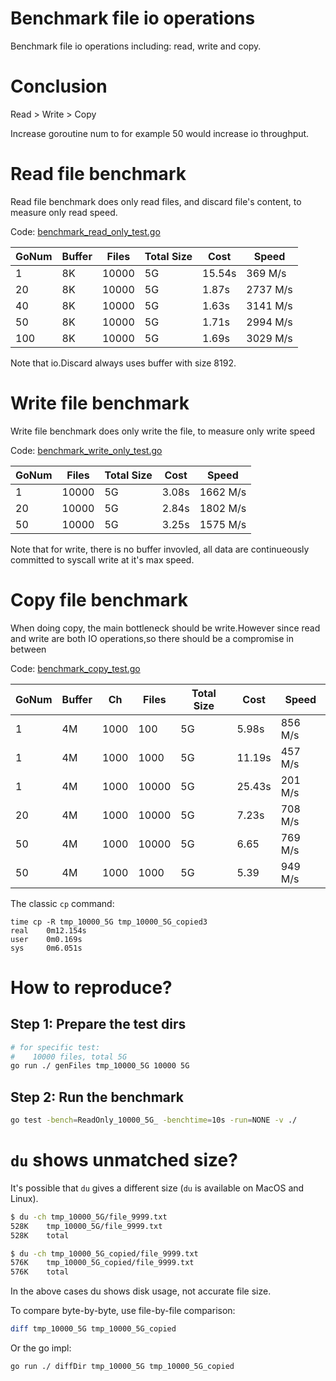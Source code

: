 # Benchmark file io operations
Benchmark file io operations including: read, write and copy.

# Conclusion
Read > Write > Copy

Increase goroutine num to for example 50 would increase io throughput.

# Read file benchmark
Read file benchmark does only read files, and discard file's content, to measure only read speed.

Code: [benchmark_read_only_test.go](benchmark_read_only_test.go)

|GoNum|Buffer|Files|Total Size|Cost|Speed|
|-|-|-|-|-|-|
|1|8K|10000|5G|15.54s|369 M/s|
|20|8K|10000|5G|1.87s|2737 M/s|
|40|8K|10000|5G|1.63s|3141 M/s|
|50|8K|10000|5G|1.71s|2994 M/s|
|100|8K|10000|5G|1.69s|3029 M/s|

Note that io.Discard always uses buffer with size 8192.

# Write file benchmark
Write file benchmark does only write the file, to measure only write speed

Code: [benchmark_write_only_test.go](benchmark_write_only_test.go)

|GoNum|Files|Total Size|Cost|Speed|
|-|-|-|-|-|
|1|10000|5G|3.08s|1662 M/s| 
|20|10000|5G|2.84s|1802 M/s|
|50|10000|5G|3.25s|1575 M/s|

Note that for write, there is no buffer invovled, all data are continueously committed to syscall write at it's max speed.

# Copy file benchmark
When doing copy, the main bottleneck should be write.However since read and write are both IO operations,so there should be a compromise in between

Code: [benchmark_copy_test.go](benchmark_copy_test.go)

|GoNum|Buffer|Ch|Files|Total Size|Cost|Speed|
|-|-|-|-|-|-|-|
|1|4M|1000|100|5G|5.98s|856 M/s|
|1|4M|1000|1000|5G|11.19s|457 M/s|
|1|4M|1000|10000|5G|25.43s|201 M/s|
|20|4M|1000|10000|5G|7.23s|708 M/s|
|50|4M|1000|10000|5G|6.65|769 M/s|
|50|4M|1000|1000|5G|5.39|949 M/s|

The classic `cp` command:
```
time cp -R tmp_10000_5G tmp_10000_5G_copied3
real    0m12.154s
user    0m0.169s
sys     0m6.051s
```

# How to reproduce?

## Step 1: Prepare the test dirs
```sh
# for specific test:
#    10000 files, total 5G
go run ./ genFiles tmp_10000_5G 10000 5G


```
## Step 2: Run the benchmark
```sh
go test -bench=ReadOnly_10000_5G_ -benchtime=10s -run=NONE -v ./
```
# `du` shows unmatched size?
It's possible that `du` gives a different size (`du` is available on MacOS and Linux).

```sh
$ du -ch tmp_10000_5G/file_9999.txt
528K    tmp_10000_5G/file_9999.txt
528K    total

$ du -ch tmp_10000_5G_copied/file_9999.txt
576K    tmp_10000_5G_copied/file_9999.txt
576K    total
```

In the above cases du shows disk usage, not accurate file size.

To compare byte-by-byte, use file-by-file comparison:
```sh
diff tmp_10000_5G tmp_10000_5G_copied
```

Or the go impl:
```sh
go run ./ diffDir tmp_10000_5G tmp_10000_5G_copied
```